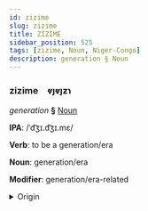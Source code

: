 ```yaml
---
id: zizime
slug: zizime
title: ZİZİME
sidebar_position: 525
tags: [zizime, Noun, Niger-Congo]
description: generation § Noun
---
```


### zizime&emsp;<span kind="abugida">ⱴȷⱴȷƶɿ</span>

*generation* **§** [Noun](../../tags/Noun)

**IPA**: /ˈd͡ʒɪ.d͡ʒɪ.mɛ/

**Verb**: to be a generation/era

**Noun**: generation/era

**Modifier**: generation/era-related

<details>
    <summary>Origin</summary>
    Ewe dzidzime /dʒɪ.dʒɪ.mɛ/<br/>
    <em>Niger-Congo Language Family</em>
</details>